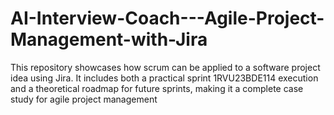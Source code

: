 # AI-Interview-Coach---Agile-Project-Management-with-Jira
This repository showcases how scrum can be applied to a software project idea using Jira. It includes both a practical sprint 1RVU23BDE114 execution and a theoretical roadmap for future sprints, making it a complete case study for agile project management
